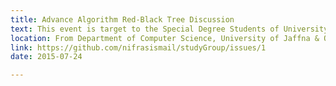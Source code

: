 ```yaml
---
title: Advance Algorithm Red-Black Tree Discussion
text: This event is target to the Special Degree Students of University of Jaffna. Please Ref. Binary Tree Algorithms & Your Handouts before come to the event.
location: From Department of Computer Science, University of Jaffna & On Stream @ 09:00AM UTC(+5.5)
link: https://github.com/nifrasismail/studyGroup/issues/1
date: 2015-07-24

---
```


